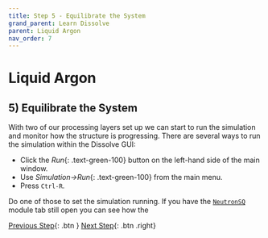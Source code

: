 ```yaml
---
title: Step 5 - Equilibrate the System
grand_parent: Learn Dissolve
parent: Liquid Argon
nav_order: 7
---
```

# Liquid Argon

## 5) Equilibrate the System

With two of our processing layers set up we can start to run the simulation and monitor how the structure is progressing. There are several ways to run the simulation within the Dissolve GUI:

- Click the _Run_{: .text-green-100} button on the left-hand side of the main window.
- Use _Simulation→Run_{: .text-green-100} from the main menu.
- Press `Ctrl-R`.

Do one of those to set the simulation running. If you have the [`NeutronSQ`](/modules/neutronsq) module tab still open you can see how the 

[Previous Step](step4b.md){: .btn }   [Next Step](step6.md){: .btn .right}
